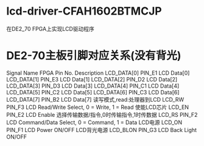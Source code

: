 # lcd-driver-CFAH1602BTMCJP
在DE2_70 FPGA上实现LCD驱动程序

# DE2-70主板引脚对应关系(没有背光)
Signal Name  FPGA Pin No. Description 
LCD_DATA[0] PIN_E1 LCD Data[0] 
LCD_DATA[1] PIN_E3 LCD Data[1] 
LCD_DATA[2] PIN_D2 LCD Data[2] 
LCD_DATA[3] PIN_D3 LCD Data[3] 
LCD_DATA[4] PIN_C1 LCD Data[4] 
LCD_DATA[5] PIN_C2 LCD Data[5] 
LCD_DATA[6] PIN_C3 LCD Data[6] 
LCD_DATA[7] PIN_B2 LCD Data[7] 
读写模式,read:处理器到LCD
LCD_RW 		PIN_F3 LCD Read/Write Select, 0 = Write, 1 = Read 
使能LCD芯片
LCD_EN 		PIN_E2 LCD Enable 
选择传输数据/指令,0时传输指令,1时传数据
LCD_RS 		PIN_F2 LCD Command/Data Select, 0 = Command, 1 = Data 
LCD电源
LCD_ON 		PIN_F1 LCD Power ON/OFF 
LCD背光电源
LCD_BLON 	PIN_G3 LCD Back Light ON/OFF 


